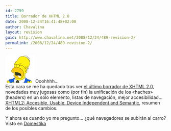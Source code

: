 ```yaml
---
id: 2759
title: Borrador de XHTML 2.0
date: 2008-12-24T16:41:48+02:00
author: Chavalina
layout: revision
guid: http://www.chavalina.net/2008/12/24/489-revision-2/
permalink: /2008/12/24/489-revision-2/
---
```

<img class="imgizqda" src="/imagenes/emoticonos/homer-mmm.jpg" alt="Mmmmm" /> Ooohhhh&#8230;  
Esta cara se me ha quedado tras ver <a href="http://www.w3.org/TR/xhtml2/" target="_blank">el &uacute;ltimo borrador de <acronym title="eXtended HyperText Markup Language">XHTML</acronym> 2.0</a>, novedades muy jugosas como (por fin) la unificaci&oacute;n de los «haches» (headers) en un s&oacute;lo elemento, listas de navegaci&oacute;n, mejor accesibilidad&#8230;  
<a href="http://www.w3.org/2005/Talks/05-steven-xtech/" target="_blank">XHTML2: Accesible, Usable, Device Independent and Semantic</a>, resumen de los posibles cambios.

Y ahora es cuando yo me pregunto&#8230; &iquest;qu&eacute; navegadores se subir&aacute;n al carro?  
Visto en <a href="http://www.domestika.org/" target="_blank">Domestika</a>